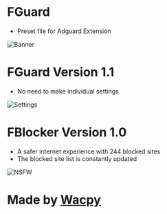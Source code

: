 # FGuard

- Preset file for Adguard Extension

![Banner](https://user-images.githubusercontent.com/119127322/214679736-3c744adb-736a-43e3-991b-a82f8d1e9908.png)

# FGuard Version 1.1

- No need to make individual settings

![Settings](https://user-images.githubusercontent.com/119127322/215325945-aae52607-21bd-42ab-8fcb-f337592a609a.png)

# FBlocker Version 1.0

- A safer internet experience with 244 blocked sites
- The blocked site list is constantly updated

![NSFW](https://camo.githubusercontent.com/2e386ff0b78ec4fc54bba851282200858ef6e9436024388fe8852b00db7c6909/68747470733a2f2f66696c65732e636174626f782e6d6f652f746b783868302e6a7067)

# Made by [Wacpy](github.com/wacpy)
